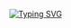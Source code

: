 [![Typing SVG](https://readme-typing-svg.demolab.com?font=Urbanist&pause=1000&color=F7F7F7&random=false&width=431&lines=Salut%2C+je+suis+Kriston.+%3A%5C%5C%5C%5C)](https://git.io/typing-svg)
<!--
**Kr1s7on/Kr1s7on** is a ✨ _special_ ✨ repository because its `README.md` (this file) appears on your GitHub profile.

Here are some ideas to get you started:

- 🔭 I’m currently working on ...
- 🌱 I’m currently learning ...
- 👯 I’m looking to collaborate on ...
- 🤔 I’m looking for help with ...
- 💬 Ask me about ...
- 📫 How to reach me: ...
- 😄 Pronouns: ...
- ⚡ Fun fact: ...
-->
